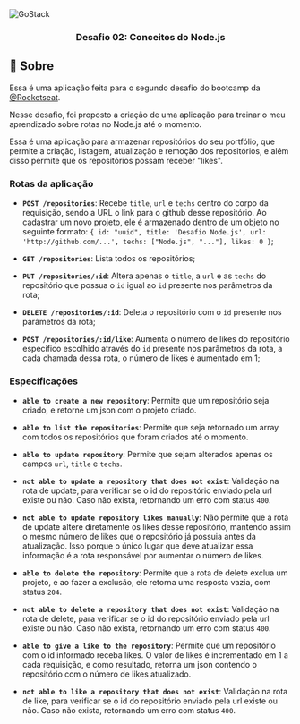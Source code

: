 <img alt="GoStack" src="https://storage.googleapis.com/golden-wind/bootcamp-gostack/header-desafios.png" />

<h3 align="center">
  Desafio 02: Conceitos do Node.js
</h3>

## :rocket: Sobre

Essa é uma aplicação feita para o segundo desafio do bootcamp da [@Rocketseat](https://github.com/Rocketseat).

Nesse desafio, foi proposto a criação de uma aplicação para treinar o meu aprendizado sobre rotas no Node.js até o momento.

Essa é uma aplicação para armazenar repositórios do seu portfólio, que permite a criação, listagem, atualização e remoção dos repositórios, e além disso permite que os repositórios possam receber "likes".

### Rotas da aplicação

- **`POST /repositories`**: Recebe `title`, `url` e `techs` dentro do corpo da requisição, sendo a URL o link para o github desse repositório. Ao cadastrar um novo projeto, ele é armazenado dentro de um objeto no seguinte formato: `{ id: "uuid", title: 'Desafio Node.js', url: 'http://github.com/...', techs: ["Node.js", "..."], likes: 0 }`;

- **`GET /repositories`**: Lista todos os repositórios;

- **`PUT /repositories/:id`**: Altera apenas o `title`, a `url` e as `techs` do repositório que possua o `id` igual ao `id` presente nos parâmetros da rota;

- **`DELETE /repositories/:id`**: Deleta o repositório com o `id` presente nos parâmetros da rota;

- **`POST /repositories/:id/like`**: Aumenta o número de likes do repositório específico escolhido através do `id` presente nos parâmetros da rota, a cada chamada dessa rota, o número de likes é aumentado em 1;

### Específicações

- **`able to create a new repository`**: Permite que um repositório seja criado, e retorne um json com o projeto criado.

- **`able to list the repositories`**: Permite que seja retornado um array com todos os repositórios que foram criados até o momento.

- **`able to update repository`**: Permite que sejam alterados apenas os campos `url`, `title` e `techs`.

- **`not able to update a repository that does not exist`**: Validação na rota de update, para verificar se o id do repositório enviado pela url existe ou não. Caso não exista, retornando um erro com status `400`.

- **`not able to update repository likes manually`**: Não permite que a rota de update altere diretamente os likes desse repositório, mantendo assim o mesmo número de likes que o repositório já possuia antes da atualização. Isso porque o único lugar que deve atualizar essa informação é a rota responsável por aumentar o número de likes.

- **`able to delete the repository`**: Permite que a rota de delete exclua um projeto, e ao fazer a exclusão, ele retorna uma resposta vazia, com status `204`.

- **`not able to delete a repository that does not exist`**: Validação na rota de delete, para verificar se o id do repositório enviado pela url existe ou não. Caso não exista, retornando um erro com status `400`.

- **`able to give a like to the repository`**: Permite que um repositório com o id informado receba likes. O valor de likes é incrementado em 1 a cada requisição, e como resultado, retorna um json contendo o repositório com o número de likes atualizado.

- **`not able to like a repository that does not exist`**: Validação na rota de like, para verificar se o id do repositório enviado pela url existe ou não. Caso não exista, retornando um erro com status `400`.
